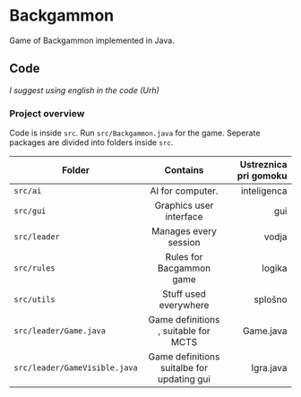 # Backgammon
Game of Backgammon implemented in Java.



## Code

_I suggest using english in the code (Urh)_
### Project overview
Code is inside `src`.  Run `src/Backgammon.java` for the game. Seperate packages are divided into folders inside `src`.

| Folder        | Contains           | Ustreznica pri gomoku  |
| ------------- |:-------------:| -----:|
| `src/ai` | AI for computer. | inteligenca |
| `src/gui` | Graphics user interface | gui |
| `src/leader` | Manages every session | vodja |
| `src/rules` | Rules for Bacgammon game | logika |
| `src/utils` | Stuff used everywhere | splošno |
|`src/leader/Game.java`|Game definitions , suitable for MCTS|Game.java|
|`src/leader/GameVisible.java`|Game definitions suitalbe for updating gui|Igra.java|